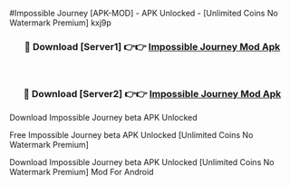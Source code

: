 #Impossible Journey [APK-MOD] - APK Unlocked - [Unlimited Coins No Watermark Premium] kxj9p



<div align="center">

<h3>🔴 Download [Server1] 👉👉 <a href="https://momento.my/?title=Impossible_Journey">Impossible Journey Mod Apk</a></h3><br>

<h3>🔴 Download [Server2] 👉👉 <a href="https://momento.my/?title=Impossible_Journey">Impossible Journey Mod Apk</a></h3>
</div>



Download Impossible Journey beta APK Unlocked

Free Impossible Journey beta APK Unlocked [Unlimited Coins No Watermark Premium]

Download Impossible Journey beta APK Unlocked [Unlimited Coins No Watermark Premium] Mod For Android

